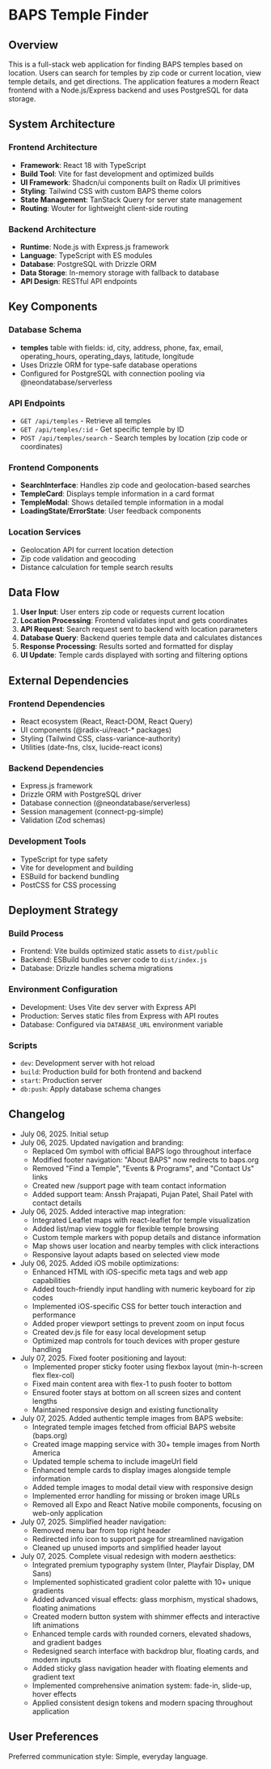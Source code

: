 # BAPS Temple Finder

## Overview

This is a full-stack web application for finding BAPS temples based on location. Users can search for temples by zip code or current location, view temple details, and get directions. The application features a modern React frontend with a Node.js/Express backend and uses PostgreSQL for data storage.

## System Architecture

### Frontend Architecture
- **Framework**: React 18 with TypeScript
- **Build Tool**: Vite for fast development and optimized builds
- **UI Framework**: Shadcn/ui components built on Radix UI primitives
- **Styling**: Tailwind CSS with custom BAPS theme colors
- **State Management**: TanStack Query for server state management
- **Routing**: Wouter for lightweight client-side routing

### Backend Architecture
- **Runtime**: Node.js with Express.js framework
- **Language**: TypeScript with ES modules
- **Database**: PostgreSQL with Drizzle ORM
- **Data Storage**: In-memory storage with fallback to database
- **API Design**: RESTful API endpoints

## Key Components

### Database Schema
- **temples** table with fields: id, city, address, phone, fax, email, operating_hours, operating_days, latitude, longitude
- Uses Drizzle ORM for type-safe database operations
- Configured for PostgreSQL with connection pooling via @neondatabase/serverless

### API Endpoints
- `GET /api/temples` - Retrieve all temples
- `GET /api/temples/:id` - Get specific temple by ID
- `POST /api/temples/search` - Search temples by location (zip code or coordinates)

### Frontend Components
- **SearchInterface**: Handles zip code and geolocation-based searches
- **TempleCard**: Displays temple information in a card format
- **TempleModal**: Shows detailed temple information in a modal
- **LoadingState/ErrorState**: User feedback components

### Location Services
- Geolocation API for current location detection
- Zip code validation and geocoding
- Distance calculation for temple search results

## Data Flow

1. **User Input**: User enters zip code or requests current location
2. **Location Processing**: Frontend validates input and gets coordinates
3. **API Request**: Search request sent to backend with location parameters
4. **Database Query**: Backend queries temple data and calculates distances
5. **Response Processing**: Results sorted and formatted for display
6. **UI Update**: Temple cards displayed with sorting and filtering options

## External Dependencies

### Frontend Dependencies
- React ecosystem (React, React-DOM, React Query)
- UI components (@radix-ui/react-* packages)
- Styling (Tailwind CSS, class-variance-authority)
- Utilities (date-fns, clsx, lucide-react icons)

### Backend Dependencies
- Express.js framework
- Drizzle ORM with PostgreSQL driver
- Database connection (@neondatabase/serverless)
- Session management (connect-pg-simple)
- Validation (Zod schemas)

### Development Tools
- TypeScript for type safety
- Vite for development and building
- ESBuild for backend bundling
- PostCSS for CSS processing

## Deployment Strategy

### Build Process
- Frontend: Vite builds optimized static assets to `dist/public`
- Backend: ESBuild bundles server code to `dist/index.js`
- Database: Drizzle handles schema migrations

### Environment Configuration
- Development: Uses Vite dev server with Express API
- Production: Serves static files from Express with API routes
- Database: Configured via `DATABASE_URL` environment variable

### Scripts
- `dev`: Development server with hot reload
- `build`: Production build for both frontend and backend
- `start`: Production server
- `db:push`: Apply database schema changes

## Changelog
- July 06, 2025. Initial setup
- July 06, 2025. Updated navigation and branding:
  - Replaced Om symbol with official BAPS logo throughout interface
  - Modified footer navigation: "About BAPS" now redirects to baps.org
  - Removed "Find a Temple", "Events & Programs", and "Contact Us" links
  - Created new /support page with team contact information
  - Added support team: Anssh Prajapati, Pujan Patel, Shail Patel with contact details
- July 06, 2025. Added interactive map integration:
  - Integrated Leaflet maps with react-leaflet for temple visualization
  - Added list/map view toggle for flexible temple browsing
  - Custom temple markers with popup details and distance information
  - Map shows user location and nearby temples with click interactions
  - Responsive layout adapts based on selected view mode
- July 06, 2025. Added iOS mobile optimizations:
  - Enhanced HTML with iOS-specific meta tags and web app capabilities
  - Added touch-friendly input handling with numeric keyboard for zip codes
  - Implemented iOS-specific CSS for better touch interaction and performance
  - Added proper viewport settings to prevent zoom on input focus
  - Created dev.js file for easy local development setup
  - Optimized map controls for touch devices with proper gesture handling
- July 07, 2025. Fixed footer positioning and layout:
  - Implemented proper sticky footer using flexbox layout (min-h-screen flex flex-col)
  - Fixed main content area with flex-1 to push footer to bottom
  - Ensured footer stays at bottom on all screen sizes and content lengths
  - Maintained responsive design and existing functionality
- July 07, 2025. Added authentic temple images from BAPS website:
  - Integrated temple images fetched from official BAPS website (baps.org)
  - Created image mapping service with 30+ temple images from North America
  - Updated temple schema to include imageUrl field
  - Enhanced temple cards to display images alongside temple information
  - Added temple images to modal detail view with responsive design
  - Implemented error handling for missing or broken image URLs
  - Removed all Expo and React Native mobile components, focusing on web-only application
- July 07, 2025. Simplified header navigation:
  - Removed menu bar from top right header
  - Redirected info icon to support page for streamlined navigation
  - Cleaned up unused imports and simplified header layout
- July 07, 2025. Complete visual redesign with modern aesthetics:
  - Integrated premium typography system (Inter, Playfair Display, DM Sans)
  - Implemented sophisticated gradient color palette with 10+ unique gradients
  - Added advanced visual effects: glass morphism, mystical shadows, floating animations
  - Created modern button system with shimmer effects and interactive lift animations
  - Enhanced temple cards with rounded corners, elevated shadows, and gradient badges
  - Redesigned search interface with backdrop blur, floating cards, and modern inputs
  - Added sticky glass navigation header with floating elements and gradient text
  - Implemented comprehensive animation system: fade-in, slide-up, hover effects
  - Applied consistent design tokens and modern spacing throughout application

## User Preferences

Preferred communication style: Simple, everyday language.